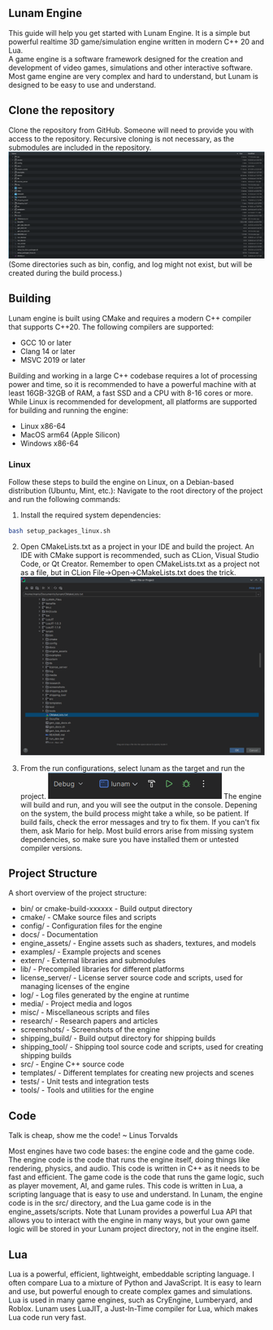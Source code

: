 ## Lunam Engine

This guide will help you get started with Lunam Engine. It is a simple but powerful realtime 3D game/simulation engine written in modern C++ 20 and Lua.<br>
A game engine is a software framework designed for the creation and development of video games, simulations and other interactive software.<br>
Most game engine are very complex and hard to understand, but Lunam is designed to be easy to use and understand.<br>

## Clone the repository
Clone the repository from GitHub. Someone will need to provide you with access to the repository.
Recursive cloning is not necessary, as the submodules are included in the repository.
![Clone the repository](../media/tree.png)
(Some directories such as bin, config, and log might not exist, but will be created during the build process.)

## Building
Lunam engine is built using CMake and requires a modern C++ compiler that supports C++20. The following compilers are supported:
* GCC 10 or later
* Clang 14 or later
* MSVC 2019 or later

Building and working in a large C++ codebase requires a lot of processing power and time, so it is recommended to have a powerful machine with at least 16GB-32GB of RAM, a fast SSD and a CPU with 8-16 cores or more.
While Linux is recommended for development, all platforms are supported for building and running the engine:
* Linux x86-64
* MacOS arm64 (Apple Silicon)
* Windows x86-64

### Linux
Follow these steps to build the engine on Linux, on a Debian-based distribution (Ubuntu, Mint, etc.):
Navigate to the root directory of the project and run the following commands:
1. Install the required system dependencies:
```bash 
bash setup_packages_linux.sh
```
2. Open CMakeLists.txt as a project in your IDE and build the project.
An IDE with CMake support is recommended, such as CLion, Visual Studio Code, or Qt Creator.
Remember to open CMakeLists.txt as a project not as a file, but in CLion File->Open->CMakeLists.txt does the trick.
![Open CMakeLists.txt as a project](../media/open_proj.png)

3. From the run configurations, select lunam as the target and run the project.
![Run the project](../media/run.png)
The engine will build and run, and you will see the output in the console.
Depening on the system, the build process might take a while, so be patient.
If build fails, check the error messages and try to fix them. If you can't fix them, ask Mario for help.
Most build errors arise from missing system dependencies, so make sure you have installed them or untested compiler versions.

## Project Structure
A short overview of the project structure:
* bin/ or cmake-build-xxxxxx - Build output directory
* cmake/ - CMake source files and scripts
* config/ - Configuration files for the engine
* docs/ - Documentation
* engine_assets/ - Engine assets such as shaders, textures, and models
* examples/ - Example projects and scenes
* extern/ - External libraries and submodules
* lib/ - Precompiled libraries for different platforms
* license_server/ - License server source code and scripts, used for managing licenses of the engine
* log/ - Log files generated by the engine at runtime
* media/ - Project media and logos
* misc/ - Miscellaneous scripts and files
* research/ - Research papers and articles
* screenshots/ - Screenshots of the engine
* shipping_build/ - Build output directory for shipping builds
* shipping_tool/ - Shipping tool source code and scripts, used for creating shipping builds
* src/ - Engine C++ source code
* templates/ - Different templates for creating new projects and scenes
* tests/ - Unit tests and integration tests
* tools/ - Tools and utilities for the engine

## Code
Talk is cheap, show me the code! ~ Linus Torvalds

Most engines have two code bases: the engine code and the game code.
The engine code is the code that runs the engine itself, doing things like rendering, physics, and audio.
This code is written in C++ as it needs to be fast and efficient.
The game code is the code that runs the game logic, such as player movement, AI, and game rules.
This code is written in Lua, a scripting language that is easy to use and understand.
In Lunam, the engine code is in the src/ directory, and the Lua game code is in the engine_assets/scripts.
Note that Lunam provides a powerful Lua API that allows you to interact with the engine in many ways,
but your own game logic will be stored in your Lunam project directory, not in the engine itself.

## Lua
Lua is a powerful, efficient, lightweight, embeddable scripting language.
I often compare Lua to a mixture of Python and JavaScript.
It is easy to learn and use, but powerful enough to create complex games and simulations.
Lua is used in many game engines, such as CryEngine, Lumberyard, and Roblox.
Lunam uses LuaJIT, a Just-In-Time compiler for Lua, which makes Lua code run very fast.
